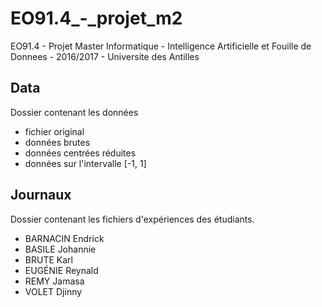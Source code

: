 # EO91.4_-_projet_m2
EO91.4 - Projet Master Informatique - Intelligence Artificielle et Fouille de Donnees - 2016/2017 - Universite des Antilles

## Data
Dossier contenant les données
* fichier original
* données brutes
* données centrées réduites
* données sur l'intervalle [-1, 1]

## Journaux
Dossier contenant les fichiers d'expériences des étudiants.
* BARNACIN Endrick
* BASILE Johannie
* BRUTE Karl
* EUGÉNIE Reynald
* REMY Jamasa
* VOLET Djinny

